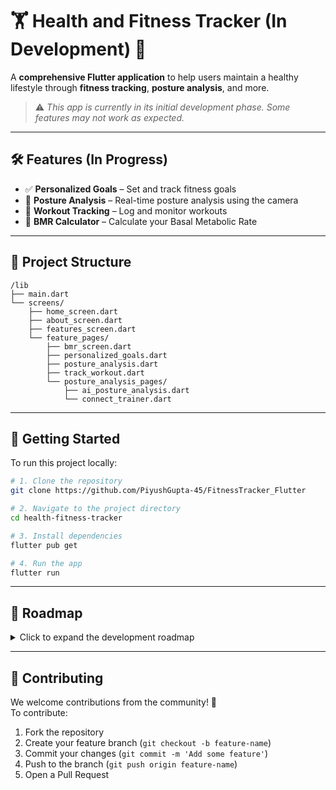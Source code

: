 # 🏋️ Health and Fitness Tracker (In Development) 🚧

A **comprehensive Flutter application** to help users maintain a healthy lifestyle through **fitness tracking**, **posture analysis**, and more.  
> ⚠️ _This app is currently in its initial development phase. Some features may not work as expected._

---


## 🛠️ Features (In Progress)

- ✅ **Personalized Goals** – Set and track fitness goals  
- 📸 **Posture Analysis** – Real-time posture analysis using the camera  
- 🏃 **Workout Tracking** – Log and monitor workouts  
- 🔢 **BMR Calculator** – Calculate your Basal Metabolic Rate  

---

## 📂 Project Structure

```text
/lib
├── main.dart
└── screens/
    ├── home_screen.dart
    ├── about_screen.dart
    ├── features_screen.dart
    └── feature_pages/
        ├── bmr_screen.dart
        ├── personalized_goals.dart
        ├── posture_analysis.dart
        ├── track_workout.dart
        └── posture_analysis_pages/
            ├── ai_posture_analysis.dart
            └── connect_trainer.dart
```

---

## 🚀 Getting Started

To run this project locally:

```bash
# 1. Clone the repository
git clone https://github.com/PiyushGupta-45/FitnessTracker_Flutter

# 2. Navigate to the project directory
cd health-fitness-tracker

# 3. Install dependencies
flutter pub get

# 4. Run the app
flutter run
```

---

## 📅 Roadmap

<details>
<summary>Click to expand the development roadmap</summary>

- [ ] Complete BMR calculator  
- [ ] Integrate real-time posture analysis using ML  
- [ ] Add personalized goal setting & tracking  
- [ ] Workout routine planner & logger  
- [ ] UI/UX polishing  
- [ ] Firebase integration for user data  
- [ ] Testing and deployment  

</details>

---

## 🤝 Contributing

We welcome contributions from the community! 💬  
To contribute:

1. Fork the repository  
2. Create your feature branch (`git checkout -b feature-name`)  
3. Commit your changes (`git commit -m 'Add some feature'`)  
4. Push to the branch (`git push origin feature-name`)  
5. Open a Pull Request  

